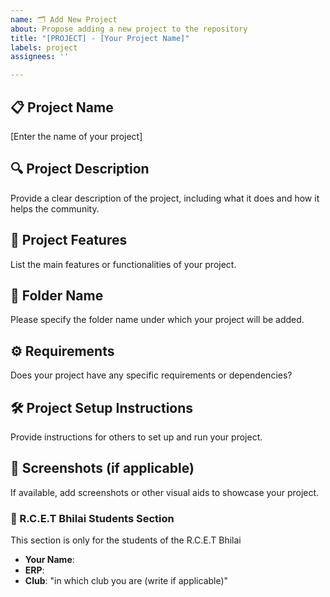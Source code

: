 ```yaml
---
name: 🗂️ Add New Project
about: Propose adding a new project to the repository
title: "[PROJECT] - [Your Project Name]"
labels: project
assignees: ''

---
```


## 📋 Project Name
[Enter the name of your project]

## 🔍 Project Description
Provide a clear description of the project, including what it does and how it helps the community.

## 🚀 Project Features
List the main features or functionalities of your project.

## 📂 Folder Name
Please specify the folder name under which your project will be added.

## ⚙️ Requirements
Does your project have any specific requirements or dependencies?

## 🛠️ Project Setup Instructions
Provide instructions for others to set up and run your project.

## 🌟 Screenshots (if applicable)
If available, add screenshots or other visual aids to showcase your project.

### 🏫 R.C.E.T Bhilai Students Section

This section is only for the students of the R.C.E.T Bhilai

- **Your Name**: 
- **ERP**: 
- **Club**: "in which club you are (write if applicable)"